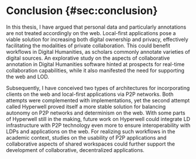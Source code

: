 # Conclusion {#sec:conclusion}

In this thesis, I have argued that personal data and particularly annotations are not treated accordingly on the web. Local-first applications pose a viable solution for increasing both digital ownership and privacy, effectively facilitating the modalities of private collaboration. This could benefit workflows in Digital Humanities, as scholars commonly annotate varieties of digital sources. An explorative study on the aspects of collaborative annotation in Digital Humanities software hinted at prospects for real-time collaboration capabilities, while it also manifested the need for supporting the web and LOD. 

Subsequently, I have conceived two types of architectures for incorporating clients on the web and local-first applications via P2P networks. Both attempts were complemented with implementations, yet the second attempt called Hyperwell proved itself a more stable solution for balancing autonomy on P2P networks and determinism on the web. With some parts of Hyperwell still in the making, future work on Hyperwell could integrate LD infrastructure with P2P technology even more to ensure interoperability with LDPs and applications on the web. For realizing such workflows in the academic context, studies on the usability of P2P applications and collaborative aspects of shared workspaces could further support the development of collaborative, decentralized applications.
